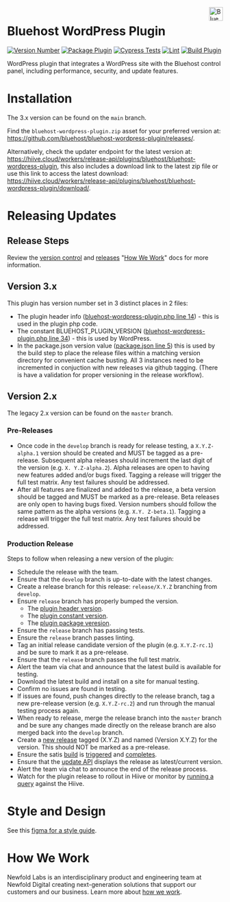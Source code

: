 <a href="https://bluehost.com/" target="_blank">
    <img src="https://raw.githubusercontent.com/bluehost/bluehost-wordpress-plugin/main/assets/svg/bluehost-logo.svg" alt="Bluehost Logo" title="Bluehost" align="right" height="32" />
</a>

# Bluehost WordPress Plugin
[![Version Number](https://img.shields.io/github/v/release/bluehost/bluehost-wordpress-plugin?color=21a0ed&labelColor=333333)](https://github.com/bluehost/bluehost-wordpress-plugin/releases)
[![Package Plugin](https://github.com/bluehost/bluehost-wordpress-plugin/actions/workflows/upload-asset-on-release.yml/badge.svg?event=release)](https://github.com/bluehost/bluehost-wordpress-plugin/actions/workflows/upload-asset-on-release.yml)
[![Cypress Tests](https://github.com/bluehost/bluehost-wordpress-plugin/actions/workflows/cypress.yml/badge.svg?branch=main)](https://github.com/bluehost/bluehost-wordpress-plugin/actions/workflows/cypress.yml)
[![Lint](https://github.com/bluehost/bluehost-wordpress-plugin/actions/workflows/lint.yml/badge.svg?branch=main)](https://github.com/bluehost/bluehost-wordpress-plugin/actions/workflows/lint.yml)
[![Build Plugin](https://github.com/bluehost/bluehost-wordpress-plugin/actions/workflows/upload-artifact-on-push.yml/badge.svg?branch=main)](https://github.com/bluehost/bluehost-wordpress-plugin/actions/workflows/upload-artifact-on-push.yml)

WordPress plugin that integrates a WordPress site with the Bluehost control panel, including performance, security, and update features.

# Installation

The 3.x version can be found on the `main` branch.

Find the `bluehost-wordpress-plugin.zip` asset for your preferred version at: https://github.com/bluehost/bluehost-wordpress-plugin/releases/.

Alternatively, check the updater endpoint for the latest version at: https://hiive.cloud/workers/release-api/plugins/bluehost/bluehost-wordpress-plugin, this also includes a download link to the latest zip file or use this link to access the latest download: https://hiive.cloud/workers/release-api/plugins/bluehost/bluehost-wordpress-plugin/download/.

# Releasing Updates

## Release Steps

Review the [version control](https://newfold-labs.github.io/how-we-work/9-version-control.html) and [releases](https://newfold-labs.github.io/how-we-work/10-releases.html) "[How We Work](https://newfold-labs.github.io/how-we-work/)"
docs for more information.
## Version 3.x

This plugin has version number set in 3 distinct places in 2 files:

- The plugin header info ([bluehost-wordpress-plugin.php line 14](bluehost-wordpress-plugin.php#14)) - this is used in the plugin php code.
- The constant BLUEHOST_PLUGIN_VERSION ([bluehost-wordpress-plugin.php line 34](bluehost-wordpress-plugin.php#L34)) - this is used by WordPress.
- In the package.json version value ([package.json line 5](package.json#L5)) this is used by the build step to place the release files within a matching version directory for convenient cache busting. All 3 instances need to be incremented in conjuction with new releases via github tagging. (There is have a validation for proper versioning in the release workflow).

## Version 2.x
The legacy 2.x version can be found on the `master` branch. 

### Pre-Releases

- Once code in the `develop` branch is ready for release testing, a `X.Y.Z-alpha.1` version should be created and MUST
  be tagged as a pre-release. Subsequent alpha releases should increment the last digit of the version
  (e.g. `X. Y.Z-alpha.2`). Alpha releases are open to having new features added and/or bugs fixed. Tagging a release 
  will trigger the full test matrix. Any test failures should be addressed.
- After all features are finalized and added to the release, a beta version should be tagged and MUST be marked as a
  pre-release. Beta releases are only open to having bugs fixed. Version numbers should follow the same pattern as the
  alpha versions (e.g. `X.Y. Z-beta.1`). Tagging a release will trigger the full test matrix. Any test failures should be addressed.

### Production Release

Steps to follow when releasing a new version of the plugin:

- Schedule the release with the team.
- Ensure that the `develop` branch is up-to-date with the latest changes.
- Create a release branch for this release: `release/X.Y.Z` branching from `develop`.
- Ensure `release` branch has properly bumped the version.
  - The [plugin header version](bluehost-wordpress-plugin.php#L5).
  - The [plugin constant version](bluehost-wordpress-plugin.php#L35).
  - The [plugin package veresion](package.json#L5).
- Ensure the `release` branch has passing tests.
- Ensure the `release` branch passes linting.
- Tag an initial release candidate version of the plugin (e.g. `X.Y.Z-rc.1`) and be sure to mark it as a pre-release.
- Ensure that the `release` branch passes the full test matrix.
- Alert the team via chat and announce that the latest build is available for testing.
- Download the latest build and install on a site for manual testing.
- Confirm no issues are found in testing. 
- If issues are found, push changes directly to the release branch, tag a new pre-release
  version (e.g. `X.Y.Z-rc.2`) and run through the manual testing process again.
- When ready to release, merge the release branch into the `master` branch and be sure any changes made directly on 
  the release branch are also merged back into the `develop` branch.
- Create a [new release](https://github.com/bluehost/bluehost-wordpress-plugin/releases/new) tagged (X.Y.Z) and
  named (Version X.Y.Z) for the version. This should NOT be marked as a pre-release.
- Ensure the satis [build](https://bluehost.github.io/satis/#bluehost/bluehost-wordpress-plugin)
  is [triggered](https://github.com/bluehost/bluehost-wordpress-plugin/actions/workflows/satis-webhook.yml)
  and [completes](https://github.com/bluehost/satis/actions).
- Ensure that the [update API](https://hiive.cloud/workers/release-api/plugins/bluehost/bluehost-wordpress-plugin/)
  displays the release as latest/current version.
- Alert the team via chat to announce the end of the release process.
- Watch for the plugin release to rollout in Hiive or monitor by [running a query](https://github.com/bluehost/bluehost-wordpress-hub/wiki/Queries#brand-plugin-rollout) against the Hiive.

# Style and Design
See this [figma for a style guide](https://www.figma.com/file/pNcxXb2avx36YAWOD1XkgZ/Bluehost-Project-SP?type=design&t=j2AyR9xIPKwWeFjO-0).

# How We Work
Newfold Labs is an interdisciplinary product and engineering team at Newfold Digital creating next-generation solutions that support our customers and our business. Learn more about [how we work](https://github.com/newfold-labs/how-we-work).

